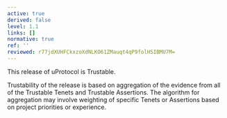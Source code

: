 ```yaml
---
active: true
derived: false
level: 1.1
links: []
normative: true
ref: ''
reviewed: r77jdXUHFCkxzoXdNLKO61ZMauqt4qP9folHSIBMU7M=
---
```


This release of uProtocol is Trustable.

Trustability of the release is based on aggregation of the evidence from all of the Trustable Tenets and Trustable Assertions.
The algorithm for aggregation may involve weighting of specific Tenets or Assertions based on project priorities or experience.
